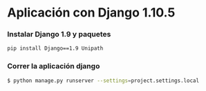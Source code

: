 # Aplicación con Django 1.10.5

### Instalar Django 1.9 y paquetes
```sh
pip install Django==1.9 Unipath
```

### Correr la aplicación django
```sh
$ python manage.py runserver --settings=project.settings.local
```
